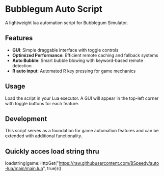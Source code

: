 # Bubblegum Auto Script

A lightweight lua automation script for Bubblegum Simulator.

## Features

- **GUI**: Simple draggable interface with toggle controls
- **Optimized Performance**: Efficient remote caching and fallback systems
- **Auto Bubble**: Smart bubble blowing with keyword-based remote detection
- **R auto input**: Automated R key pressing for game mechanics

## Usage
Load the script in your Lua executor. A GUI will appear in the top-left corner with toggle buttons for each feature.

## Development
This script serves as a foundation for game automation features and can be extended with additional functionality.

## Quickly acces load string thru
loadstring(game:HttpGet("https://raw.githubusercontent.com/8Speedy/auto-lua/main/main.lua", true))() 
